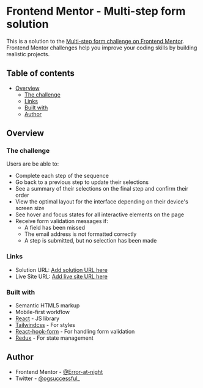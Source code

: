# Frontend Mentor - Multi-step form solution

This is a solution to the [Multi-step form challenge on Frontend Mentor](https://www.frontendmentor.io/challenges/multistep-form-YVAnSdqQBJ). Frontend Mentor challenges help you improve your coding skills by building realistic projects. 

## Table of contents

- [Overview](#overview)
  - [The challenge](#the-challenge)
  - [Links](#links)
  - [Built with](#built-with)
  - [Author](#author)

## Overview

### The challenge

Users are be able to:

- Complete each step of the sequence
- Go back to a previous step to update their selections
- See a summary of their selections on the final step and confirm their order
- View the optimal layout for the interface depending on their device's screen size
- See hover and focus states for all interactive elements on the page
- Receive form validation messages if:
  - A field has been missed
  - The email address is not formatted correctly
  - A step is submitted, but no selection has been made

### Links

- Solution URL: [Add solution URL here](https://www.frontendmentor.io/solutions/multistep-form-using-reactjs-react-hook-form-redux-tailwindcss-Vzg8479vYo)
- Live Site URL: [Add live site URL here](https://multi-step-form-success.vercel.app/)

### Built with

- Semantic HTML5 markup
- Mobile-first workflow
- [React](https://reactjs.org/) - JS library
- [Tailwindcss](https://tailwindcss.com/) - For styles
- [React-hook-form](https://react-hook-form.com/) - For handling form validation
- [Redux](https://redux-toolkit.js.org/) - For state management

## Author

- Frontend Mentor - [@Error-at-night](https://www.frontendmentor.io/profile/Error-at-night)
- Twitter - [@ogsuccessful_](https://www.twitter.com/ogsuccessful_)
